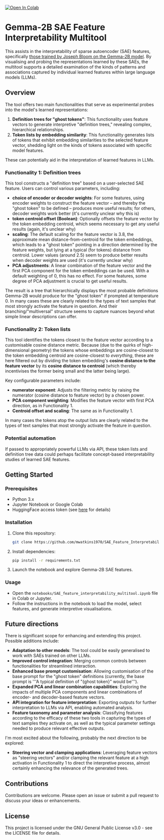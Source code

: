 [![Open In Colab](https://colab.research.google.com/assets/colab-badge.svg)](https://colab.research.google.com/github/mwatkins1970/SAE_Feature_Interpretability_Tool/blob/main/notebooks/SAE_feature_interpretability_multitool.ipynb)

# Gemma-2B SAE Feature Interpretability Multitool

This assists in the interpretability of sparse autoencoder (SAE) features, specifically [those trained by Joseph Bloom on the Gemma-2B model](https://huggingface.co/jbloom/Gemma-2b-Residual-Stream-SAEs). By visualising and probing the representations learned by these SAEs, the multitool supports a detailed examination of the kinds of patterns and associations captured by individual learned features within large language models (LLMs). 

## Overview

The tool offers two main functionalities that serve as experimental probes into the model's learned representations:

1. **Definition trees for "ghost tokens"**: This functionality uses feature vectors to generate interpretive "definition trees," revealing complex, hierarchical relationships.
2. **Token lists by embedding similarity**: This functionality generates lists of tokens that exhibit embedding similarities to the selected feature vector, shedding light on the kinds of tokens associated with specific model features.

These can potentially aid in the interpretation of learned features in LLMs.

### Functionality 1: Definition trees

This tool constructs a "definition tree" based on a user-selected SAE feature. Users can control various parameters, including:

- **choice of encoder or decoder weights**: For some features, using encoder weights to construct the feature vector – and thereby the "ghost token" to be defined – produces more useful results; for others, decoder weights work better (it's currently unclear why this is) 
- **token centroid offset (Boolean)**: Optionally offsets the feature vector by the token embedding centroid, which seems necessary to get any useful results (again, it's unclear why)
- **scaling**: The default scaling for the feature vector is 3.8, the approximate mean distance-from-centroid for the token embeddings, which leads to a "ghost token" pointing in a direction determined by the feature weights, but lying at a typical (for tokens) distance from centroid. Lower values (around 2.5) seem to produce better results when decoder weights are used (it's currently unclear why) 
- **PCA adjustments**: A linear combination of the feature vector and the first PCA component for the token embeddings can be used. With a default weighting of 0, this has no effect. For some features, some degree of PCA adjustment is crucial to get useful results.

The result is a tree that hierarchically displays the most probable definitions Gemma-2B would produce for the "ghost token" if prompted at temperature 0. In many cases these are clearly related to the types of text samples that most strongly activate the feature in question. And their branching/"multiversal" structure seems to capture nuances beyond what simple linear descriptions can offer.

### Functionality 2: Token lists

This tool identifies the tokens closest to the feature vector according to a customisable cosine distance metric. Because (due to the quirks of high-dimensional geometry) the tokens whose embeddings are cosine-closest to the token embedding centroid are cosine-closest to _everything_, these are here filtered out by dividing the token embedding's **cosine distance to the feature vector** by its **cosine distance to centroid** (which thereby incentivises the former being small and the latter being large).

Key configurable parameters include:

- **numerator exponent**: Adjusts the filtering metric by raising the numerator (cosine distance to feature vector) by a chosen power.
- **PCA component weighting**: Modifies the feature vector with first PCA direction, as in Functionality 1.
- **Centroid offset and scaling**: The same as in Functionality 1.

In many cases the tokens atop the output lists are clearly related to the types of text samples that most strongly activate the feature in question. 

### Potential automation
If passed to appropriately powerful LLMs via API, these token lists and definition tree data could perhaps facilitate concept-based interpretability studies of learned SAE features.

## Getting Started

### Prerequisites
- Python 3.x
- Jupyter Notebook or Google Colab
- HuggingFace access token (see [here](https://huggingface.co/docs/hub/security-tokens) for details)

### Installation
1. Clone this repository:
    ```bash
    git clone https://github.com/mwatkins1970/SAE_Feature_Interpretability_Tool.git
    ```
2. Install dependencies:
    ```bash
    pip install -r requirements.txt
    ```
3. Launch the notebook and explore Gemma-2B SAE features.

### Usage
- Open the `notebooks/SAE_feature_interpretability_multitool.ipynb` file in Colab or Jupyter.
- Follow the instructions in the notebook to load the model, select features, and generate interpretive visualisations.

## Future directions

There is significant scope for enhancing and extending this project. Possible additions include:

- **Adaptation to other models**: The tool could be easily generalised to work with SAEs trained on other LLMs.
- **Improved control integration**: Merging common controls between functionalities for streamlined interaction.
- **Enhanced base prompt customisation**: Allowing customisation of the base prompt for the "ghost token" definitions (currently, the base prompt is '''A typical definition of "{ghost token}" would be''').
- **Expanded PCA and linear combination capabilities**: Exploring the impacts of multiple PCA components and linear combinations of encoder- and decoder-based feature vectors.
- **API integration for feature interpretation**: Exporting outputs for further interpretation to LLMs via API, enabling automated analysis.
- **Feature taxonomy and parameter analysis**: Classifying features according to the efficacy of these two tools in capturing the types of text samples they activate on, as well as the typical parameter settings needed to produce relevant effective outputs.

I'm most excited about the following, probably the next direction to be explored:
- **Steering vector and clamping applications**: Leveraging feature vectors as "steering vectors" and/or clamping the relevant feature at a high activation in Functionality 1 to direct the interpretive process, almost certainly enhancing the relevance of the generated trees.

## Contributions

Contributions are welcome. Please open an issue or submit a pull request to discuss your ideas or enhancements.

## License

This project is licensed under the GNU General Public License v3.0 - see the LICENSE file for details.

